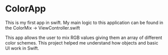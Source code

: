 # ColorApp

This is my first app in swift. My main logic to this application can be found in the ColorMix -> ViewController.swift

This app allows the user to mix RGB values giving them an array of different color schemes. This project helped me understand how objects and basic UI work in Swift.
